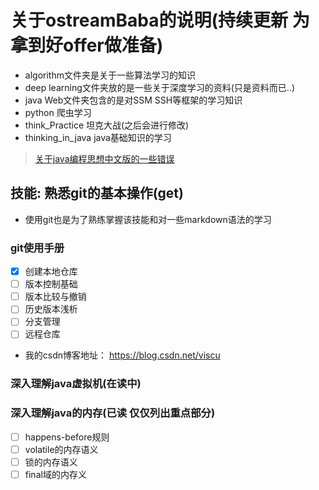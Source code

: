 # 关于ostreamBaba的说明(持续更新 为拿到好offer做准备)

* algorithm文件夹是关于一些算法学习的知识
* deep learning文件夹放的是一些关于深度学习的资料(只是资料而已..)
* java Web文件夹包含的是对SSM SSH等框架的学习知识
* python 爬虫学习 
* think_Practice 坦克大战(之后会进行修改)
* thinking_in_java java基础知识的学习

> [关于java编程思想中文版的一些错误](https://book.douban.com/review/7803218/)


## 技能: 熟悉git的基本操作(get)

* 使用git也是为了熟练掌握该技能和对一些markdown语法的学习

### git使用手册
- [x] 创建本地仓库
- [ ] 版本控制基础
- [ ] 版本比较与撤销
- [ ] 历史版本浅析
- [ ] 分支管理
- [ ] 远程仓库

* 我的csdn博客地址： <https://blog.csdn.net/viscu>


### 深入理解java虚拟机(在读中)

### 深入理解java的内存(已读 仅仅列出重点部分)	
- [ ] happens-before规则
- [ ] volatile的内存语义
- [ ] 锁的内存语义
- [ ] final域的内存义
